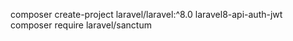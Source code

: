composer create-project laravel/laravel:^8.0 laravel8-api-auth-jwt
composer require laravel/sanctum
